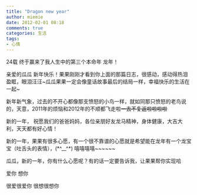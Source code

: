 ```yaml
---
title: "Dragon new year"
author: miemie
date: 2012-02-01 08:18
comments: true
categories: 生活 
tags: 
- 心情
---
```


24载 终于赢来了我人生中的第三个本命年 龙年！

亲爱的瓜瓜 新年快乐！果果刚刚才看到你上面的那篇日志，很感动，感动得热泪盈眶，眼泪汪汪~瓜瓜果果一定会像童话故事最后的结局一样，幸福快乐的生活在一起~

<!-- more -->

新年新气象，过去的不开心都像那支愤怒的小鸟一样，就如同那只愤怒的老鸟说的，天意，2011年的烦恼和2012年的不顺都飞走啦~~一去不复返啦啦啦啦~~

新的一年， 祝愿我们的爸爸妈妈，各位亲朋好友龙马精神，身体健康，大吉大利，天天都有好心情！

新的一年，果果有很多心愿，有一个很不靠谱的心愿就是希望能在龙年有一个龙宝宝（吐舌头的表情），(\*^\_\_^\*) 嘻嘻嘻嘻~~~~~~

瓜瓜，新的一年，你有什么心愿呢？有的话一定要告诉我，让果果帮你实现哈

爱你 想你

很爱很爱你 很想很想你